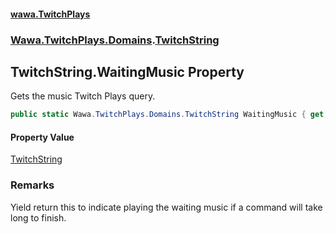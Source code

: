 #### [wawa.TwitchPlays](index.md 'index')
### [Wawa.TwitchPlays.Domains](Wawa.TwitchPlays.Domains.md 'Wawa.TwitchPlays.Domains').[TwitchString](TwitchString.md 'Wawa.TwitchPlays.Domains.TwitchString')

## TwitchString.WaitingMusic Property

Gets the music Twitch Plays query.

```csharp
public static Wawa.TwitchPlays.Domains.TwitchString WaitingMusic { get; }
```

#### Property Value
[TwitchString](TwitchString.md 'Wawa.TwitchPlays.Domains.TwitchString')

### Remarks
  
Yield return this to indicate playing the waiting music if a command will take long to finish.